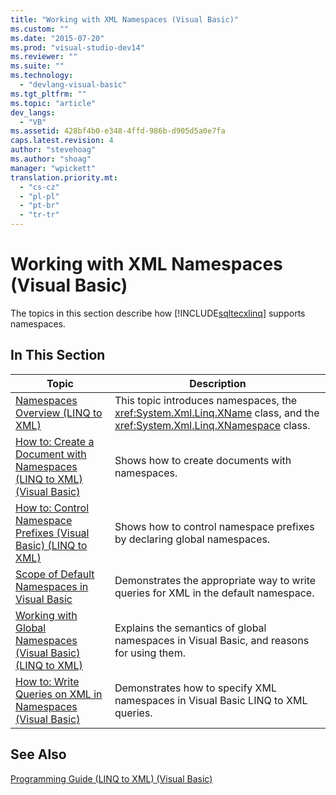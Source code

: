 ```yaml
---
title: "Working with XML Namespaces (Visual Basic)"
ms.custom: ""
ms.date: "2015-07-20"
ms.prod: "visual-studio-dev14"
ms.reviewer: ""
ms.suite: ""
ms.technology: 
  - "devlang-visual-basic"
ms.tgt_pltfrm: ""
ms.topic: "article"
dev_langs: 
  - "VB"
ms.assetid: 428bf4b0-e348-4ffd-986b-d905d5a0e7fa
caps.latest.revision: 4
author: "stevehoag"
ms.author: "shoag"
manager: "wpickett"
translation.priority.mt: 
  - "cs-cz"
  - "pl-pl"
  - "pt-br"
  - "tr-tr"
---
```

# Working with XML Namespaces (Visual Basic)
The topics in this section describe how [!INCLUDE[sqltecxlinq](../../../../csharp\programming-guide\concepts\linq/includes/sqltecxlinq_md.md)] supports namespaces.  
  
## In This Section  
  
|Topic|Description|  
|-----------|-----------------|  
|[Namespaces Overview (LINQ to XML)](../../../../visual-basic\programming-guide\concepts\linq/namespaces-overview-linq-to-xml.md)|This topic introduces namespaces, the <xref:System.Xml.Linq.XName> class, and the <xref:System.Xml.Linq.XNamespace> class.|  
|[How to: Create a Document with Namespaces (LINQ to XML) (Visual Basic)](../../../../visual-basic\programming-guide\concepts\linq/how-to-create-a-document-with-namespaces.md)|Shows how to create documents with namespaces.|  
|[How to: Control Namespace Prefixes (Visual Basic) (LINQ to XML)](../../../../visual-basic\programming-guide\concepts\linq/how-to-control-namespace-prefixes-visual-basic-linq-to-xml.md)|Shows how to control namespace prefixes by declaring global namespaces.|  
|[Scope of Default Namespaces in Visual Basic](../../../../visual-basic\programming-guide\concepts\linq/scope-of-default-namespaces.md)|Demonstrates the appropriate way to write queries for XML in the default namespace.|  
|[Working with Global Namespaces (Visual Basic) (LINQ to XML)](../../../../visual-basic\programming-guide\concepts\linq/working-with-global-namespaces-visual-basic-linq-to-xml.md)|Explains the semantics of global namespaces in Visual Basic, and reasons for using them.|  
|[How to: Write Queries on XML in Namespaces (Visual Basic)](../../../../visual-basic\programming-guide\concepts\linq/how-to-write-queries-on-xml-in-namespaces.md)|Demonstrates how to specify XML namespaces in Visual Basic LINQ to XML queries.|  
  
## See Also  
 [Programming Guide (LINQ to XML) (Visual Basic)](../../../../visual-basic\programming-guide\concepts\linq/programming-guide-linq-to-xml.md)